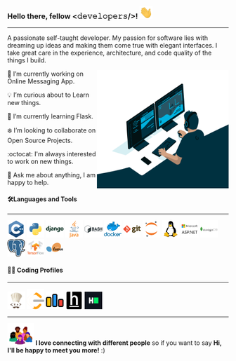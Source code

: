 <div align="left">
<h3>Hello there, fellow <𝚍𝚎𝚟𝚎𝚕𝚘𝚙𝚎𝚛𝚜/>! <img src="https://raw.githubusercontent.com/vamseep36/vamseep36/main/social/Hi.gif" width="30"></h3>
</div>

---

<div>
<p>
A passionate self-taught developer. My passion for software lies with dreaming up ideas and making them come true with elegant interfaces.
I take great care in the experience, architecture, and code quality of the things I build.
</p>
<img src="https://raw.githubusercontent.com/vamseep36/vamseep36/main/social/code.gif" align="right" height="270" width="300">
<p>🔧 I’m currently working on Online Messaging App.</p>
<p>💡 I’m curious about to Learn new things.</p>
<p>📖 I’m currently learning Flask.</p>
<p>❄️ I’m looking to collaborate on Open Source Projects.</p>
<p> :octocat: I'm always interested to work on new things.</p>
<p>💬 Ask me about anything, I am happy to help.</p>

</div>

#### 🛠️Languages and Tools
  
---
<div>
<code><img height="40" src="https://raw.githubusercontent.com/github/explore/80688e429a7d4ef2fca1e82350fe8e3517d3494d/topics/cpp/cpp.png"></code>
<code><img height="40" src="https://raw.githubusercontent.com/github/explore/80688e429a7d4ef2fca1e82350fe8e3517d3494d/topics/python/python.png"></code>
<code><img height="40" src="https://raw.githubusercontent.com/github/explore/80688e429a7d4ef2fca1e82350fe8e3517d3494d/topics/django/django.png"></code>
<code><img height="40" src="https://raw.githubusercontent.com/github/explore/80688e429a7d4ef2fca1e82350fe8e3517d3494d/topics/java/java.png"></code>
<code><img height="40" src="https://raw.githubusercontent.com/github/explore/80688e429a7d4ef2fca1e82350fe8e3517d3494d/topics/bash/bash.png"></code>
<code><img height="40" src="https://raw.githubusercontent.com/github/explore/80688e429a7d4ef2fca1e82350fe8e3517d3494d/topics/docker/docker.png"></code>
<code><img height="40" src="https://raw.githubusercontent.com/github/explore/80688e429a7d4ef2fca1e82350fe8e3517d3494d/topics/git/git.png"></code>
<code><img height="40" src="https://raw.githubusercontent.com/github/explore/80688e429a7d4ef2fca1e82350fe8e3517d3494d/topics/jupyter-notebook/jupyter-notebook.png"></code>
<code><img height="40" src="https://raw.githubusercontent.com/github/explore/80688e429a7d4ef2fca1e82350fe8e3517d3494d/topics/linux/linux.png"></code>
<code><img height="40" src="https://raw.githubusercontent.com/github/explore/80688e429a7d4ef2fca1e82350fe8e3517d3494d/topics/aspnet/aspnet.png"></code>
<code><img height="40" src="https://raw.githubusercontent.com/github/explore/80688e429a7d4ef2fca1e82350fe8e3517d3494d/topics/mongodb/mongodb.png"></code>
<code><img height="40" src="https://raw.githubusercontent.com/github/explore/80688e429a7d4ef2fca1e82350fe8e3517d3494d/topics/postgresql/postgresql.png"></code>
<code><img height="40" src="https://raw.githubusercontent.com/github/explore/80688e429a7d4ef2fca1e82350fe8e3517d3494d/topics/tensorflow/tensorflow.png"></code>
<code><img height="40" src="https://raw.githubusercontent.com/github/explore/80688e429a7d4ef2fca1e82350fe8e3517d3494d/topics/scikit-learn/scikit-learn.png"></code>
</div>


#### 👨‍💻 Coding Profiles

---
<div>
<a href="https://www.codechef.com/users/vamseep36" target="blank"><code><img src="https://raw.githubusercontent.com/vamseep36/vamseep36/main/social/c5d9fc1e18bcf039f464c2ab6cfb3eb6.jpg" width="40"></code></a>
<a href="https://leetcode.com/vamseep36" target="blank"><code><img src="https://raw.githubusercontent.com/vamseep36/vamseep36/main/social/leet-code.svg" width="40"></code></a>
<a href="https://codeforces.com/profile/vamseep36" target="blank"><code><img src="https://raw.githubusercontent.com/vamseep36/vamseep36/main/social/codeforces.svg" width="40"></code></a>
<a href="https://www.hackerearth.com/@vamseep36" target="blank"><code><img src="https://raw.githubusercontent.com/vamseep36/vamseep36/main/social/hackerearth.svg" width="40"></code></a>
<a href="https://www.hackerrank.com/vamseep36" target="blank"><code><img src="https://raw.githubusercontent.com/vamseep36/vamseep36/main/social/hackerrank.svg" width="40"></code></a>
</div>


---
<div>
<img src="https://raw.githubusercontent.com/vamseep36/vamseep36/main/social/community.gif" width=60> <b>I love connecting with different people</b> so if you want to say <b>Hi, I'll be happy to meet you more!</b> :)
</div>
